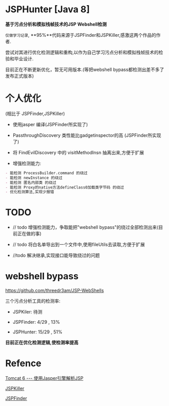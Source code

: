 # JSPHunter [Java 8]

**基于污点分析和模拟栈帧技术的JSP Webshell检测**    

`仅做学习记录`, **95%**代码来源于JSPFinder和JSPKiller,感激这两个作品的作者.   

尝试对其进行优化检测逻辑和重构,以作为自己学习污点分析和模拟栈帧技术的检验和毕业设计.

目前正在不断更新优化，暂无可用版本.(等把webshell bypass都检测出差不多了发布正式版本)

# 个人优化

(相比于 JSPFinder,JSPKiller)

- 使用jasper 编译(JSPFinder所实现了)

- PassthroughDiscovery 类性能比gadgetinspector的高 (JSPFinder所实现了)

- 将 FindEvilDiscovery 中的 visitMethodInsn 抽离出来,方便于扩展

- 增强检测能力:

```md
- 能检测 ProcessBuilder.command 的绕过
- 能检测 newInstance 的绕过
- 能检测 匿名内部类 的绕过
- 能检测 Proxy的native方法defineClass0加载类字节码 的绕过
- 优化检测算法,实现少报错
```

# TODO

- // todo 增强检测能力，争取能把"webshell bypass"的绕过全部检测出来(目前正在做的事)
- // todo 将白名单导出到一个文件中,使用fileUtils去读取,方便于扩展

- //todo 解决继承,实现接口能导致绕过的问题



# webshell bypass

https://github.com/threedr3am/JSP-WebShells

三个污点分析工具的检测率:

- JSPKiler: 待测

- JSPFinder:  4/29 ,  13%
- JSPHunter: 15/29 , 51%

**目前正在优化检测逻辑,使检测率提高**

# Refence

[Tomcat 6 --- 使用Jasper引擎解析JSP](https://www.cnblogs.com/xing901022/p/4592159.html)

[JSPKiller](https://github.com/changheluor007/JSPKiller)

[JSPFinder](https://github.com/flowerwind/JspFinder)
